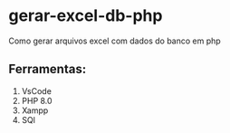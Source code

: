 # gerar-excel-db-php
Como gerar arquivos excel com dados do banco em php

## Ferramentas:
1. VsCode
2. PHP 8.0
3. Xampp
4. SQl
